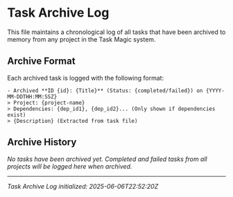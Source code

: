 # Task Archive Log

This file maintains a chronological log of all tasks that have been archived to memory from any project in the Task Magic system.

## Archive Format

Each archived task is logged with the following format:

```
- Archived **ID {id}: {Title}** (Status: {completed/failed}) on {YYYY-MM-DDTHH:MM:SSZ}
> Project: {project-name}
> Dependencies: {dep_id1}, {dep_id2}... (Only shown if dependencies exist)
> {Description} (Extracted from task file)
```

## Archive History

_No tasks have been archived yet. Completed and failed tasks from all projects will be logged here when archived._

---

_Task Archive Log initialized: 2025-06-06T22:52:20Z_
